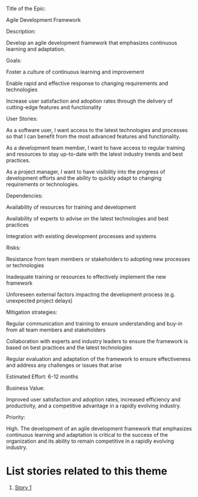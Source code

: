 Title of the Epic: 

Agile Development Framework

Description: 

Develop an agile development framework that emphasizes continuous learning and adaptation.

Goals:

Foster a culture of continuous learning and improvement

Enable rapid and effective response to changing requirements and technologies

Increase user satisfaction and adoption rates through the delivery of cutting-edge features and functionality

User Stories:

As a software user, I want access to the latest technologies and processes so that I can benefit from the most advanced features and functionality.

As a development team member, I want to have access to regular training and resources to stay up-to-date with the latest industry trends and best practices.

As a project manager, I want to have visibility into the progress of development efforts and the ability to quickly adapt to changing requirements or technologies.

Dependencies:

Availability of resources for training and development

Availability of experts to advise on the latest technologies and best practices

Integration with existing development processes and systems

Risks:

Resistance from team members or stakeholders to adopting new processes or technologies

Inadequate training or resources to effectively implement the new framework

Unforeseen external factors impacting the development process (e.g. unexpected project delays)

Mitigation strategies:

Regular communication and training to ensure understanding and buy-in from all team members and stakeholders

Collaboration with experts and industry leaders to ensure the framework is based on best practices and the latest technologies

Regular evaluation and adaptation of the framework to ensure effectiveness and address any challenges or issues that arise

Estimated Effort: 6-12 months

Business Value: 

Improved user satisfaction and adoption rates, increased efficiency and productivity, and a competitive advantage in a rapidly evolving industry.

Priority: 

High. The development of an agile development framework that emphasizes continuous learning and adaptation is critical to the success of the organization and its ability to remain competitive in a rapidly evolving industry.

# List stories related to this theme
1. [Story 1](documentation/templates/theme/initiatives/epics/stories/story_template.md)